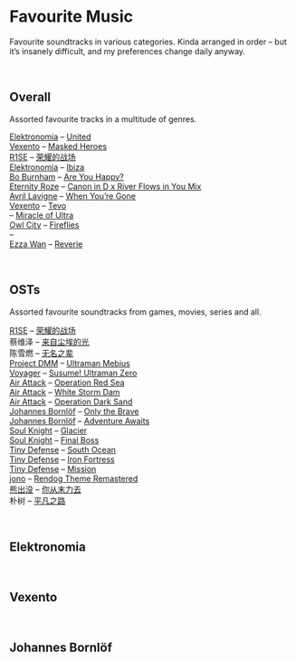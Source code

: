 # Favourite Music

Favourite soundtracks in various categories. Kinda arranged in order – but it’s insanely difficult, and my preferences change daily anyway.


<br>


## Overall

Assorted favourite tracks in a multitude of genres.

[Elektronomia](https://youtube.com/c/Elektronomia) – [United](https://youtube.com/watch?v=EgXcda1SzxU)  
[Vexento](https://youtube.com/c/Vexento) – [Masked Heroes](https://youtube.com/watch?v=ZLhfr8mpzxU)  
[R1SE](https://www.youtube.com/c/R1SE%E5%8D%81%E4%B8%80%E6%80%92%E6%B1%89190608/videos) – [荣耀的战场](https://youtube.com/watch?v=DcROV8ZMgUg)  
[Elektronomia](https://youtube.com/c/Elektronomia) – [Ibiza](https://youtube.com/watch?v=ru4Ttt22cuQ)  
[Bo Burnham](https://youtube.com/user/boburnham) – [Are You Happy?]()  
[Eternity Roze](https://youtube.com/c/EternityRoze) – [Canon in D x River Flows in You Mix](https://youtube.com/watch?v=qyl9pdczYVE)  
[Avril Lavigne](https://youtube.com/user/AvrilLavigneVEVO) – [When You’re Gone](https://youtube.com/watch?v=0G3_kG5FFfQ)  
[Vexento](https://youtube.com/c/Vexento) – [Tevo](https://youtube.com/watch?v=cOoGIy4C5eY)  
[]() – [Miracle of Ultra](https://youtube.com/watch?v=lTLsjRjn7PI)  
[Owl City](https://youtube.com/channel/UCyo4FFY5_6v_ZzPl-Fq6FZw) – [Fireflies](https://youtube.com/watch?v=psuRGfAaju4)  
[]() – []()  
[Ezza Wan](https://youtube.com/channel/UCHmOtVQh5lYF1w1NapyHKqA) – [Reverie](https://youtube.com/watch?v=3ddoak9fuf0)  


<br>


## OSTs

Assorted favourite soundtracks from games, movies, series and all.

[R1SE](https://www.youtube.com/c/R1SE%E5%8D%81%E4%B8%80%E6%80%92%E6%B1%89190608) – [荣耀的战场](https://youtube.com/watch?v=DcROV8ZMgUg)  
蔡维泽 – [来自尘埃的光](https://www.youtube.com/watch?v=DCshWa_qm38&list=PLmmew-ndEnv141hhGbQ9Eqka3XZhE7Jdp&index=2)  
陈雪燃 – [无名之辈](https://www.youtube.com/watch?v=esYjbyBm8zw&list=PLmmew-ndEnv141hhGbQ9Eqka3XZhE7Jdp&index=3)  
[Project DMM]() – [Ultraman Mebius](https://www.youtube.com/watch?v=hjWAVkSfniw&list=PLmmew-ndEnv141hhGbQ9Eqka3XZhE7Jdp&index=4)  
[Voyager]() – [Susume! Ultraman Zero](https://www.youtube.com/watch?v=h_YYmNzydy8&list=PLmmew-ndEnv141hhGbQ9Eqka3XZhE7Jdp&index=5)  
[Air Attack](https://en.wikipedia.org/wiki/AirAttack) – [Operation Red Sea](https://www.youtube.com/watch?v=JsJPVD9EwW8&list=PLmmew-ndEnv141hhGbQ9Eqka3XZhE7Jdp&index=6)  
[Air Attack](https://en.wikipedia.org/wiki/AirAttack) – [White Storm Dam](https://www.youtube.com/watch?v=-fkGQTZavhA&list=PLmmew-ndEnv141hhGbQ9Eqka3XZhE7Jdp&index=7)  
[Air Attack](https://en.wikipedia.org/wiki/AirAttack) – [Operation Dark Sand](https://www.youtube.com/watch?v=Vv_qT9tJLCc&list=PLmmew-ndEnv141hhGbQ9Eqka3XZhE7Jdp&index=8)  
[Johannes Bornlöf](https://www.youtube.com/channel/UC6VyrG4Vob8MGrZo48LPN8g) – [Only the Brave](https://www.youtube.com/watch?v=PlB4thglBJ8&list=PLmmew-ndEnv141hhGbQ9Eqka3XZhE7Jdp&index=9)  
[Johannes Bornlöf](https://www.youtube.com/channel/UCbQEToYPqmOKSF0Ce4T6hZA) – [Adventure Awaits](https://www.youtube.com/watch?v=ubL0PpKmGYQ&list=PLmmew-ndEnv141hhGbQ9Eqka3XZhE7Jdp&index=10)  
[Soul Knight](https://soul-knight.fandom.com/wiki/Soul_Knight_Wiki) – [Glacier](https://www.youtube.com/watch?v=2cPcKYyF488&list=PLmmew-ndEnv141hhGbQ9Eqka3XZhE7Jdp&index=11)  
[Soul Knight](https://soul-knight.fandom.com/wiki/Soul_Knight_Wiki) – [Final Boss](https://www.youtube.com/watch?v=Akprs2KWiTc&list=PLmmew-ndEnv141hhGbQ9Eqka3XZhE7Jdp&index=12)  
[Tiny Defense](https://tinydefense.fandom.com/wiki/Tiny_Defense_Wiki) – [South Ocean](https://www.youtube.com/watch?v=PwlszybH85M&list=PLmmew-ndEnv141hhGbQ9Eqka3XZhE7Jdp&index=13)  
[Tiny Defense](https://tinydefense.fandom.com/wiki/Tiny_Defense_Wiki) – [Iron Fortress](https://www.youtube.com/watch?v=rSrWOOKbip4&list=PLmmew-ndEnv141hhGbQ9Eqka3XZhE7Jdp&index=14)  
[Tiny Defense](https://tinydefense.fandom.com/wiki/Tiny_Defense_Wiki) – [Mission](https://www.youtube.com/watch?v=XMFS6PH47xI&list=PLmmew-ndEnv141hhGbQ9Eqka3XZhE7Jdp&index=15)  
[jono](https://www.youtube.com/c/shmidi) – [Rendog Theme Remastered](https://www.youtube.com/watch?v=jJLs8MD6bjs&list=PLmmew-ndEnv141hhGbQ9Eqka3XZhE7Jdp&index=16)  
[熊出没](https://www.youtube.com/c/%E7%86%8A%E5%87%BA%E6%B2%A1BoonieBears) – [你从末力去](https://www.youtube.com/watch?v=KEZx9ZJKgLQ&list=PLmmew-ndEnv141hhGbQ9Eqka3XZhE7Jdp&index=17)  
朴树 – [平凡之路](https://www.youtube.com/watch?v=NjTT5_RSkw4&list=PLmmew-ndEnv141hhGbQ9Eqka3XZhE7Jdp&index=18)  


<br>


## Elektronomia


<br>


## Vexento


<br>


## Johannes Bornlöf


<br>
